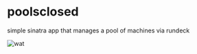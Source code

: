 # poolsclosed
simple sinatra app that manages a pool of machines via rundeck 

![wat](http://i.imgur.com/H4hb6dG.jpg)
